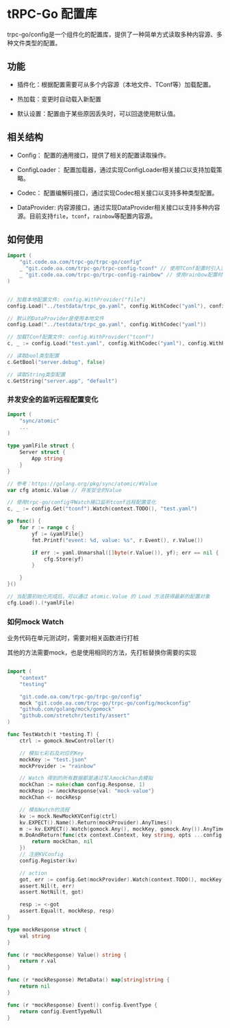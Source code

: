 # tRPC-Go 配置库

trpc-go/config是一个组件化的配置库，提供了一种简单方式读取多种内容源、多种文件类型的配置。

## 功能

- 插件化：根据配置需要可从多个内容源（本地文件、TConf等）加载配置。

- 热加载：变更时自动载入新配置

- 默认设置：配置由于某些原因丢失时，可以回退使用默认值。

## 相关结构

- Config： 配置的通用接口，提供了相关的配置读取操作。

- ConfigLoader： 配置加载器，通过实现ConfigLoader相关接口以支持加载策略。

- Codec： 配置编解码接口，通过实现Codec相关接口以支持多种类型配置。

- DataProvider: 内容源接口，通过实现DataProvider相关接口以支持多种内容源。目前支持`file`，`tconf`，`rainbow`等配置内容源。

## 如何使用

```go
import (
    "git.code.oa.com/trpc-go/trpc-go/config"
    _ "git.code.oa.com/trpc-go/trpc-config-tconf" // 使用TConf配置时引入注册
    _ "git.code.oa.com/trpc-go/trpc-config-rainbow" // 使用rainbow配置时引入注册
)


// 加载本地配置文件: config.WithProvider("file")
config.Load("../testdata/trpc_go.yaml", config.WithCodec("yaml"), config.WithProvider("file"))

// 默认的DataProvider是使用本地文件
config.Load("../testdata/trpc_go.yaml", config.WithCodec("yaml"))

// 加载TConf配置文件: config.WithProvider("tconf")
c, _ := config.Load("test.yaml", config.WithCodec("yaml"), config.WithProvider("tconf"))

// 读取bool类型配置
c.GetBool("server.debug", false)

// 读取String类型配置
c.GetString("server.app", "default")

```

### 并发安全的监听远程配置变化

```go
import (
	"sync/atomic"
    ...
)

type yamlFile struct {
    Server struct {
        App string
    }
}

// 参考：https://golang.org/pkg/sync/atomic/#Value
var cfg atomic.Value // 并发安全的Value

// 使用trpc-go/config中Watch接口监听tconf远程配置变化
c, _ := config.Get("tconf").Watch(context.TODO(), "test.yaml")

go func() {
    for r := range c {
        yf := &yamlFile{}
        fmt.Printf("event: %d, value: %s", r.Event(), r.Value())

        if err := yaml.Unmarshal([]byte(r.Value()), yf); err == nil {
            cfg.Store(yf)
        }

    }
}()

// 当配置初始化完成后，可以通过 atomic.Value 的 Load 方法获得最新的配置对象
cfg.Load().(*yamlFile)

```

### 如何mock Watch
业务代码在单元测试时，需要对相关函数进行打桩

其他的方法需要mock，也是使用相同的方法，先打桩替换你需要的实现
```go

import (
	"context"
	"testing"

	"git.code.oa.com/trpc-go/trpc-go/config"
	mock "git.code.oa.com/trpc-go/trpc-go/config/mockconfig"
	"github.com/golang/mock/gomock"
	"github.com/stretchr/testify/assert"
)

func TestWatch(t *testing.T) {
	ctrl := gomock.NewController(t)

    // 模拟七彩石及对应的Key
	mockKey := "test.json"
	mockProvider := "rainbow"

    // Watch 得到的所有数据都是通过写入mockChan去模拟
	mockChan := make(chan config.Response, 1)
	mockResp := &mockResponse{val: "mock-value"}
	mockChan <- mockResp

    // 模拟Watch的流程
	kv := mock.NewMockKVConfig(ctrl)
	kv.EXPECT().Name().Return(mockProvider).AnyTimes()
	m := kv.EXPECT().Watch(gomock.Any(), mockKey, gomock.Any()).AnyTimes()
	m.DoAndReturn(func(ctx context.Context, key string, opts ...config.Option) (<-chan config.Response, error) {
		return mockChan, nil
	})
    // 注册KVConfig
	config.Register(kv)

	// action
	got, err := config.Get(mockProvider).Watch(context.TODO(), mockKey)
	assert.Nil(t, err)
	assert.NotNil(t, got)

	resp := <-got
	assert.Equal(t, mockResp, resp)
}

type mockResponse struct {
    val string
}

func (r *mockResponse) Value() string {
    return r.val
}

func (r *mockResponse) MetaData() map[string]string {
    return nil
}

func (r *mockResponse) Event() config.EventType {
    return config.EventTypeNull
}


```

